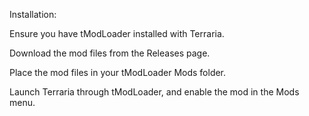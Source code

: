 Installation:

Ensure you have tModLoader installed with Terraria.

Download the mod files from the Releases page.

Place the mod files in your tModLoader Mods folder.

Launch Terraria through tModLoader, and enable the mod in the Mods menu.
